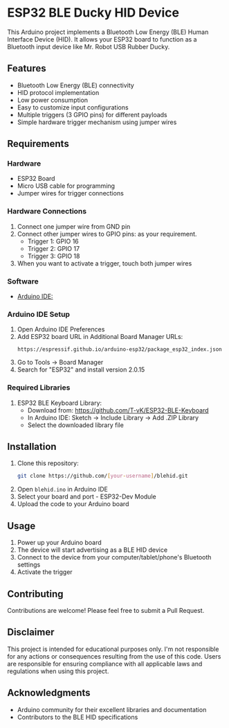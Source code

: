 # ESP32 BLE Ducky HID Device

This Arduino project implements a Bluetooth Low Energy (BLE) Human Interface Device (HID). It allows your ESP32 board to function as a Bluetooth input device like Mr. Robot USB Rubber Ducky.

## Features

- Bluetooth Low Energy (BLE) connectivity
- HID protocol implementation
- Low power consumption
- Easy to customize input configurations
- Multiple triggers (3 GPIO pins) for different payloads
- Simple hardware trigger mechanism using jumper wires

## Requirements

### Hardware
- ESP32 Board
- Micro USB cable for programming
- Jumper wires for trigger connections

### Hardware Connections
1. Connect one jumper wire from GND pin
2. Connect other jumper wires to GPIO pins: as your requirement.
   - Trigger 1: GPIO 16
   - Trigger 2: GPIO 17
   - Trigger 3: GPIO 18
3. When you want to activate a trigger, touch both jumper wires

### Software
- [Arduino IDE:](https://www.arduino.cc/en/software/)

### Arduino IDE Setup
1. Open Arduino IDE Preferences
2. Add ESP32 board URL in Additional Board Manager URLs:
   ```
   https://espressif.github.io/arduino-esp32/package_esp32_index.json
   ```
3. Go to Tools -> Board Manager
4. Search for "ESP32" and install version 2.0.15

### Required Libraries
1. ESP32 BLE Keyboard Library:
   - Download from: https://github.com/T-vK/ESP32-BLE-Keyboard
   - In Arduino IDE: Sketch -> Include Library -> Add .ZIP Library
   - Select the downloaded library file

## Installation

1. Clone this repository:
   ```bash
   git clone https://github.com/[your-username]/blehid.git
   ```
2. Open `blehid.ino` in Arduino IDE
3. Select your board and port - ESP32-Dev Module
4. Upload the code to your Arduino board

## Usage

1. Power up your Arduino board
2. The device will start advertising as a BLE HID device
3. Connect to the device from your computer/tablet/phone's Bluetooth settings
4. Activate the trigger

## Contributing

Contributions are welcome! Please feel free to submit a Pull Request.

## Disclaimer

This project is intended for educational purposes only. I'm not responsible for any actions or consequences resulting from the use of this code. Users are responsible for ensuring compliance with all applicable laws and regulations when using this project.

## Acknowledgments

- Arduino community for their excellent libraries and documentation
- Contributors to the BLE HID specifications
